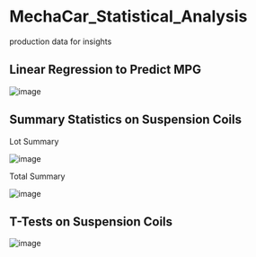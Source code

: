 # MechaCar_Statistical_Analysis
production data for insights

## Linear Regression to Predict MPG

![image](https://user-images.githubusercontent.com/98724851/183942800-12b0d2af-15aa-4f2d-81fc-40a31d2cbf15.png)

## Summary Statistics on Suspension Coils

Lot Summary

![image](https://user-images.githubusercontent.com/98724851/183948450-898fa05f-033c-475b-87bc-6756cb68695e.png)

Total Summary

![image](https://user-images.githubusercontent.com/98724851/183948890-6e3e80f4-eefb-4dec-96c1-b8dd7523cdeb.png)


## T-Tests on Suspension Coils

![image](https://user-images.githubusercontent.com/98724851/183959971-53c7d6ff-27a7-48c1-9de6-c8c4e463a905.png)
